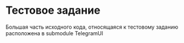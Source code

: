 # Тестовое задание
Большая часть исходного кода, относящаяся к тестовому заданию расположена в submodule TelegramUI


